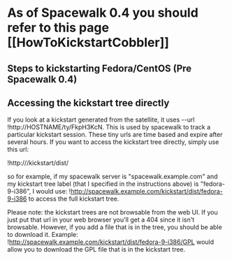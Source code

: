 # As of Spacewalk 0.4 you should refer to this page [[HowToKickstartCobbler]]

## Steps to kickstarting Fedora/CentOS (Pre Spacewalk 0.4)


  

## Accessing the kickstart tree directly



If you look at a kickstart generated from the satellite, it uses --url !http://HOSTNAME/ty/FkpH3KcN.  This is used by spacewalk to track a particular kickstart session.  These tiny urls are time based and expire after several hours.  If you want to access the kickstart tree directly, simply use this url:

!http://<spacewalk-hostname>/kickstart/dist/<ks-tree-label>

so for example, if my spacewalk server is "spacewalk.example.com" and my kickstart tree label (that I specified in the instructions above) is "fedora-9-i386", I would use:  !http://spacewalk.example.com/kickstart/dist/fedora-9-i386  to access the full kickstart tree.

Please note:  the kickstart trees are not browsable from the web UI.  If you just put that url in your web browser you'll get a 404 since it isn't browsable.  However, if you add a file that is in the tree, you should be able to download it.  Example:  !http://spacewalk.example.com/kickstart/dist/fedora-9-i386/GPL would allow you to download the GPL file that is in the kickstart tree. 


